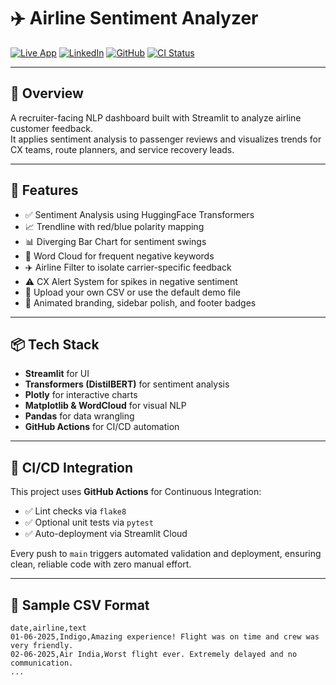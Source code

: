 # ✈️ Airline Sentiment Analyzer

[![Live App](https://img.shields.io/badge/Streamlit-Live_App-00C853?logo=streamlit)](https://sentiment-analyzer-vikrant.streamlit.app)
[![LinkedIn](https://img.shields.io/badge/LinkedIn-vthenge-blue?logo=linkedin)](https://www.linkedin.com/in/vthenge)
[![GitHub](https://img.shields.io/badge/GitHub-vikrantthenge-black?logo=github)](https://github.com/vikrantthenge)
[![CI Status](https://github.com/Vikrantthenge/sentiment-Analyzer/actions/workflows/sentiment-ci.yml/badge.svg?branch=main)](https://github.com/Vikrantthenge/sentiment-Analyzer/actions/runs/17580510830)

---

## 🧠 Overview

A recruiter-facing NLP dashboard built with Streamlit to analyze airline customer feedback.  
It applies sentiment analysis to passenger reviews and visualizes trends for CX teams, route planners, and service recovery leads.

---

## 🚀 Features

- ✅ Sentiment Analysis using HuggingFace Transformers  
- 📈 Trendline with red/blue polarity mapping  
- 📊 Diverging Bar Chart for sentiment swings  
- 🧠 Word Cloud for frequent negative keywords  
- ✈️ Airline Filter to isolate carrier-specific feedback  
- ⚠️ CX Alert System for spikes in negative sentiment  
- 📁 Upload your own CSV or use the default demo file  
- 🎨 Animated branding, sidebar polish, and footer badges

---

## 📦 Tech Stack

- **Streamlit** for UI  
- **Transformers (DistilBERT)** for sentiment analysis  
- **Plotly** for interactive charts  
- **Matplotlib & WordCloud** for visual NLP  
- **Pandas** for data wrangling  
- **GitHub Actions** for CI/CD automation

---

## 🔄 CI/CD Integration

This project uses **GitHub Actions** for Continuous Integration:

- ✅ Lint checks via `flake8`
- ✅ Optional unit tests via `pytest`
- ✅ Auto-deployment via Streamlit Cloud

Every push to `main` triggers automated validation and deployment, ensuring clean, reliable code with zero manual effort.

---

## 📄 Sample CSV Format

```csv
date,airline,text
01-06-2025,Indigo,Amazing experience! Flight was on time and crew was very friendly.
02-06-2025,Air India,Worst flight ever. Extremely delayed and no communication.
...

